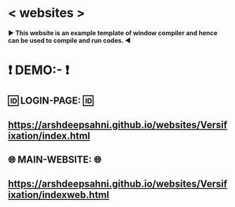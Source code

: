 # < websites >

#### ► This website is an example template of window compiler and hence can be used to compile and run codes. ◀︎

# ❗️ DEMO:- ❗️

## 🆔 LOGIN-PAGE: 🆔
## https://arshdeepsahni.github.io/websites/Versifixation/index.html

## 🌐 MAIN-WEBSITE: 🌐
## https://arshdeepsahni.github.io/websites/Versifixation/indexweb.html
